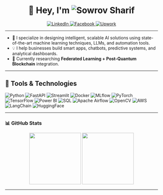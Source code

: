 <h1 align="center">👋 Hey, I'm <img src="https://img.shields.io/badge/-Sowrov%20Sharif-1DA1F2?style=flat&logo=github&logoColor=white" alt="Sowrov Sharif" /></h1>


<p align="center">
  <a href="https://linkedin.com/in/sowrovsharif">
    <img src="https://img.shields.io/badge/LinkedIn-blue?style=for-the-badge&logo=linkedin" alt="LinkedIn">
  </a>
  <a href="https://facebook.com/sowrovsharif">
    <img src="https://img.shields.io/badge/Facebook-1877F2?style=for-the-badge&logo=facebook&logoColor=white" alt="Facebook">
  </a>
  <a href="https://www.upwork.com/freelancers/~01xxxxxxxxxxxx">
    <img src="https://img.shields.io/badge/Upwork-6fda44?style=for-the-badge&logo=Upwork&logoColor=white" alt="Upwork">
  </a>
</p>

---

- 🎯 I specialize in designing intelligent, scalable AI solutions using state-of-the-art machine learning techniques, LLMs, and automation tools.  
- 💡 I help businesses build smart apps, chatbots, predictive systems, and analytical dashboards.  
- 🔬 Currently researching **Federated Learning + Post-Quantum Blockchain** integration.  

---

## 🧰 Tools & Technologies

![Python](https://img.shields.io/badge/-Python-333333?style=flat&logo=python)
![FastAPI](https://img.shields.io/badge/-FastAPI-333333?style=flat&logo=fastapi)
![Streamlit](https://img.shields.io/badge/-Streamlit-333333?style=flat&logo=streamlit)
![Docker](https://img.shields.io/badge/-Docker-333333?style=flat&logo=docker)
![MLflow](https://img.shields.io/badge/-MLflow-333333?style=flat&logo=mlflow)
![PyTorch](https://img.shields.io/badge/-PyTorch-333333?style=flat&logo=pytorch)
![TensorFlow](https://img.shields.io/badge/-TensorFlow-333333?style=flat&logo=tensorflow)
![Power BI](https://img.shields.io/badge/-Power%20BI-333333?style=flat&logo=powerbi)
![SQL](https://img.shields.io/badge/-SQL-333333?style=flat&logo=postgresql)
![Apache Airflow](https://img.shields.io/badge/-Airflow-333333?style=flat&logo=apache-airflow)
![OpenCV](https://img.shields.io/badge/-OpenCV-333333?style=flat&logo=opencv)
![AWS](https://img.shields.io/badge/-AWS-333333?style=flat&logo=amazonaws)
![LangChain](https://img.shields.io/badge/-LangChain-333333?style=flat&logo=langchain)
![HuggingFace](https://img.shields.io/badge/-HuggingFace-333333?style=flat&logo=huggingface)

---

### 📊 GitHub Stats

<p align="center">
  <img src="https://github-readme-stats.vercel.app/api?username=sowrovsharif&show_icons=true&theme=radical" height="170" />
  <img src="https://github-readme-stats.vercel.app/api/top-langs/?username=sowrovsharif&layout=compact&theme=radical" height="170" />
</p>

---
